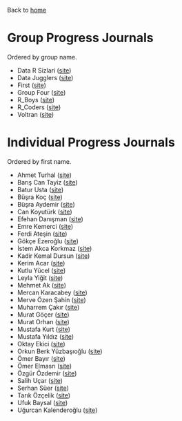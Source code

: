 Back to [home](https://mef-bda503.github.io)

# Group Progress Journals

Ordered by group name.

+ Data R Sizlari ([site](https://mef-bda503.github.io/gpj18-data-r-sizlari/))
+ Data Jugglers ([site](https://mef-bda503.github.io/gpj18-data-jugglers/))
+ First ([site](https://mef-bda503.github.io/gpj18-first/))
+ Group Four ([site](https://mef-bda503.github.io/gpj18-group_four/))
+ R_Boys ([site](https://mef-bda503.github.io/gpj18-r_boys/))
+ R_Coders ([site](https://mef-bda503.github.io/gpj18-r_coders/))
+ Voltran ([site](https://mef-bda503.github.io/gpj18-voltran/))

# Individual Progress Journals

Ordered by first name.

+ Ahmet Turhal ([site](https://mef-bda503.github.io/pj18-aturhal/))
+ Barış Can Tayiz ([site](https://mef-bda503.github.io/pj18-Baris-Can-Tayiz/))
+ Batur Usta ([site](https://mef-bda503.github.io/pj18-baturusta/))
+ Büşra Koç ([site](https://mef-bda503.github.io/pj18-busraakoc/))
+ Büşra Aydemir ([site](https://mef-bda503.github.io/pj18-aydemirbusra/))
+ Can Koyutürk ([site](https://mef-bda503.github.io/pj18-koyuturkc/))
+ Efehan Danışman ([site](https://mef-bda503.github.io/pj18-efehandanisman/))
+ Emre Kemerci ([site](https://mef-bda503.github.io/pj18-EmreKemerci/))
+ Ferdi Ateşin ([site](https://mef-bda503.github.io/pj18-ferdiatesin/))
+ Gökçe Ezeroğlu ([site](https://mef-bda503.github.io/pj18-gokceezeroglu/))
+ İstem Akca Korkmaz ([site](https://mef-bda503.github.io/pj18-istema/))
+ Kadir Kemal Dursun ([site](https://mef-bda503.github.io/pj18-KadirKemal/))
+ Kerim Acar  ([site](https://mef-bda503.github.io/pj18-mkerimacar/))
+ Kutlu Yücel ([site](https://mef-bda503.github.io/pj18-kkyucel/))
+ Leyla Yiğit  ([site](https://mef-bda503.github.io/pj18-Leyla.Yigit/))
+ Mehmet Ak ([site](https://mef-bda503.github.io/pj18-mehmetakk/))
+ Mercan Karacabey ([site](https://mef-bda503.github.io/pj18-mkaracabey/))
+ Merve Özen Şahin ([site](https://mef-bda503.github.io/pj18-ozenm/))
+ Muharrem Çakır ([site](https://mef-bda503.github.io/pj18-muharremcakir81/))
+ Murat Göçer ([site](https://mef-bda503.github.io/pj18-mrtgocer/))
+ Murat Orhan ([site](https://mef-bda503.github.io/pj18-muratorhan/))
+ Mustafa Kurt ([site](https://mef-bda503.github.io/pj18-mustaa8/))
+ Mustafa Yıldız ([site](https://mef-bda503.github.io/pj18-yildizmust/))
+ Oktay Ekici ([site](https://mef-bda503.github.io/pj18-oktayekici/))
+ Orkun Berk Yüzbaşıoğlu ([site](https://mef-bda503.github.io/pj18-orkunberkyuzbasioglu/))
+ Ömer Bayır ([site](https://mef-bda503.github.io/pj18-omerbayir/))
+ Ömer Elmasrı ([site](https://mef-bda503.github.io/pj18-elmasriomer/))
+ Özgür Özdemir ([site](https://mef-bda503.github.io/pj18-ozdemiroz/))
+ Salih Uçar ([site](https://mef-bda503.github.io/pj18-ucarsal/))
+ Serhan Süer ([site](https://mef-bda503.github.io/pj18-SerhanSuer/))
+ Tarık Özçelik ([site](https://mef-bda503.github.io/pj18-TarikOzcelik81/))
+ Ufuk Baysal ([site](https://mef-bda503.github.io/pj18-baysalu/))
+ Uğurcan Kalenderoğlu ([site](https://mef-bda503.github.io/pj18-ukalender/))
